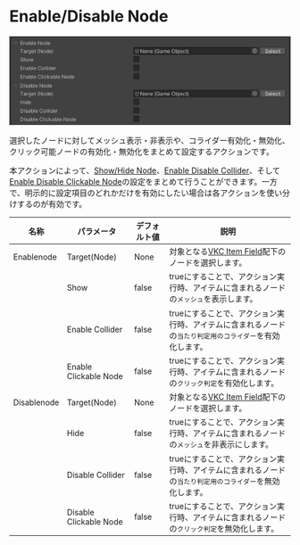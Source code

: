 # Enable/Disable Node

![EnableDisableNode](img/EnableDisableNode_1.jpg)

選択したノードに対してメッシュ表示・非表示や、コライダー有効化・無効化、クリック可能ノードの有効化・無効化をまとめて設定するアクションです。

本アクションによって、[Show/Hide Node](ShowHideNode.md)、[Enable Disable Collider](./EnableDisableCollider.md)、そして[Enable Disable Clickable Node](./EnableDisableClickableNode.md)の設定をまとめて行うことができます。一方で、明示的に設定項目のどれかだけを有効にしたい場合は各アクションを使い分けするのが有効です。

| 名称 | パラメータ | デフォルト値 | 説明 |
| ---- | ---- | ---- | ---- |
| Enablenode | Target(Node) | None | 対象となる[VKC Item Field](../../VKCComponents/VKCItemField.md)配下のノードを選択します。 |
|  | Show | false | trueにすることで、アクション実行時、アイテムに含まれるノードの`メッシュ`を表示します。 |
|  | Enable Collider | false | trueにすることで、アクション実行時、アイテムに含まれるノードの`当たり判定用のコライダー`を有効化します。 |
|  | Enable Clickable Node| false | trueにすることで、アクション実行時、アイテムに含まれるノードの`クリック判定`を有効化します。 |
| Disablenode | Target(Node) | None | 対象となる[VKC Item Field](../../VKCComponents/VKCItemField.md)配下のノードを選択します。 |
|  | Hide | false | trueにすることで、アクション実行時、アイテムに含まれるノードの`メッシュ`を非表示にします。 |
|  | Disable Collider| false | trueにすることで、アクション実行時、アイテムに含まれるノードの`当たり判定用のコライダー`を無効化します。 |
|  | Disable Clickable Node| false | trueにすることで、アクション実行時、アイテムに含まれるノードの`クリック判定`を無効化します。 |
